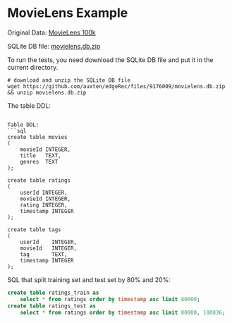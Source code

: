 # MovieLens Example

Original Data: [MovieLens 100k](https://files.grouplens.org/datasets/movielens/ml-latest-small.zip)

SQLite DB file:
[movielens.db.zip](https://github.com/auxten/edgeRec/files/9176009/movielens.db.zip)

To run the tests, you need download the SQLite DB file and put it in the current directory.

```shell
# download and unzip the SQLite DB file
wget https://github.com/auxten/edgeRec/files/9176009/movielens.db.zip && unzip movielens.db.zip
```


The table DDL:
```

Table DDL:
```sql
create table movies
(
    movieId INTEGER,
    title   TEXT,
    genres  TEXT
);

create table ratings
(
    userId INTEGER,
    movieId INTEGER,
    rating INTEGER,
    timestamp INTEGER
);

create table tags
(
    userId    INTEGER,
    movieId   INTEGER,
    tag       TEXT,
    timestamp INTEGER
);
```

SQL that split training set and test set by 80% and 20%:
```sql
create table ratings_train as 
    select * from ratings order by timestamp asc limit 80000;
create table ratings_test as 
    select * from ratings order by timestamp asc limit 80000, 100836;
```